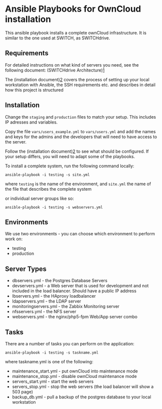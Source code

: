Ansible Playbooks for OwnCloud installation
===========================================

This ansible playbook installs a complete ownCloud infrastructure. It is similar
to the one used at SWITCH, as SWITCHdrive.

Requirements
------------

For detailed instructions on what kind of servers you need, see the following
document: (SWITCHdrive Architecture)[1]

The (installation document)[2] covers the process of setting up your local
workstation with Ansible, the SSH requirements etc. and describes in detail how
this project is structured

Installation
------------

Change the `staging` and `production` files to match your setup. This includes
IP adresses and variables.

Copy the file `vars/users_example.yml` to `vars/users.yml` and add the names
and keys for the admins and the developers that will need to have access to the server.

Follow the (installation document)[2] to see what should be configured. If your setup
differs, you will need to adapt some of the playbooks.


To install a complete system, run the following command locally:

    ansible-playbook -i testing -s site.yml

where `testing` is the name of the environment, and `site.yml` the name
of the file that describes the complete system

or individual server groups like so:

    ansible-playbook -i testing -s webservers.yml


Environments
------------

We use two environments - you can choose which environment to perform work on:

  * testing
  * production

Server Types
------------

* dbservers.yml         - the Postgres Database Servers
* devservers.yml        - a Web server that is used for development and not included
                          in the load balancer. Should have a public IP address
* lbservers.yml         - the HAproxy loadbalancer
* ldapservers.yml       - the LDAP server
* monitoringservers.yml - the Zabbix Monitoring server
* nfsservers.yml        - the NFS server
* webservers.yml        - the nginx/php5-fpm Web/App server combo


Tasks
-----

There are a number of tasks you can perform on the application:

    ansible-playbook -i testing -s taskname.yml

where taskname.yml is one of the following:

* maintenance_start.yml     - put ownCloud into maintenance mode
* maintenance_stop.yml      - disable ownCloud maintenance mode
* servers_start.yml         - start the web servers
* servers_stop.yml          - stop the web servers (the load balancer will show a 503 page)
* backup_db.yml             - pull a backup of the postgres database to your local workstation



[1]: https://github.com/switch-ch/cloudservice-owncloud/blob/master/source/architecture.rst
[2]: https://github.com/switch-ch/cloudservice-owncloud/blob/master/source/installation.rst

